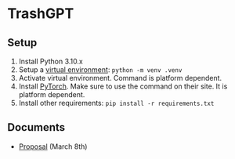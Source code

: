 # TrashGPT

## Setup

1. Install Python 3.10.x
2. Setup a [virtual environment](https://docs.python.org/3/tutorial/venv.html): `python -m venv .venv`
3. Activate virtual environment. Command is platform dependent.
4. Install [PyTorch](https://pytorch.org/). Make sure to use the command on their site. It is platform dependent.
5. Install other requirements: `pip install -r requirements.txt`

## Documents

- [Proposal](https://www.overleaf.com/project/63ebb492e3b98236eca9357b) (March 8th)
